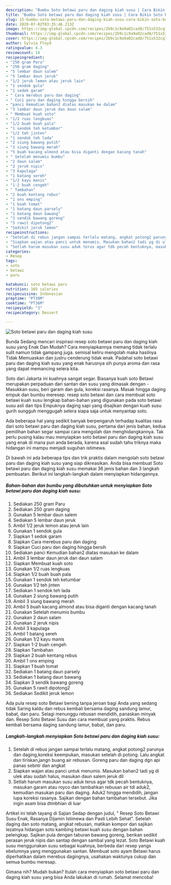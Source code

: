 ```yaml
---
description: "Bumbu Soto betawi paru dan daging kiah susu | Cara Bikin Soto betawi paru dan daging kiah susu Yang Lezat Sekali"
title: "Bumbu Soto betawi paru dan daging kiah susu | Cara Bikin Soto betawi paru dan daging kiah susu Yang Lezat Sekali"
slug: 15-bumbu-soto-betawi-paru-dan-daging-kiah-susu-cara-bikin-soto-betawi-paru-dan-daging-kiah-susu-yang-lezat-sekali
date: 2020-07-02T03:35:46.213Z
image: https://img-global.cpcdn.com/recipes/2b9c1c9a9a02cad8/751x532cq70/soto-betawi-paru-dan-daging-kiah-susu-foto-resep-utama.jpg
thumbnail: https://img-global.cpcdn.com/recipes/2b9c1c9a9a02cad8/751x532cq70/soto-betawi-paru-dan-daging-kiah-susu-foto-resep-utama.jpg
cover: https://img-global.cpcdn.com/recipes/2b9c1c9a9a02cad8/751x532cq70/soto-betawi-paru-dan-daging-kiah-susu-foto-resep-utama.jpg
author: Sylvia Floyd
ratingvalue: 4.3
reviewcount: 14
recipeingredient:
- "250 gram Paru"
- "250 gram daging"
- "5 lembar daun salem"
- "5 lembar daun jeruk"
- "1/2 jeruk lemon atau jeruk lain"
- "1 sendok gula"
- "1 sedok garam"
- " Cara merebus paru dan daging"
- " Cuci paru dan daging hingga bersih"
- "panci Kemudian bahan2 diatas masukan ke dalam"
- "3 lembar daun jeruk dan daun salam"
- " Membuat kuah soto"
- "1/2 ruas lengkuas"
- "1/2 buah buah pala"
- "1 sendok teh ketumbar"
- "1/2 teh jinten"
- "1 sendok teh lada"
- "2 siung bawang putih"
- "3 siung bawang merah"
- "5 buah kacang almond atau bisa diganti dengan kacang tanah"
- " Setelah menumis bumbu"
- "2 daun salam"
- "2 jeruk nipis"
- "3 kapulaga"
- "1 batang sereh"
- "1/2 kayu manis"
- "1-2 buah cengeh"
- " Tambahan"
- "2 buah kentang rebus"
- "1 ons emping"
- "1 buah tomat"
- "1 batang daun parsely"
- "1 batang daun bawang"
- "3 sendik bawang goreng"
- "5 rawit dipotong2"
- "Sedikit jeruk lemon"
recipeinstructions:
- "Setelah di rebus jangan sampai terlalu matang, angkat potong2 parunya dan daging,koreksi keempukan, masukan setelah di potong. Lalu angkat dan tiriskan,jangn buang air rebusan. Goreng paru dan daging dgn api panas sebntr dan angkat"
- "Siapkan wajan atau panci untuk menumis. Masukan bahan2 tadi yg di ulek atau sudah halus, masukan daun salem jeruk dll"
- "Setlah harum masukan susu aduk terus agar tdk pecah bentuknya, masukan garam atau royco dan tambahkan rebusan air tdi aduk2, kemudian masukan paru dan daging. Aduk2 hingga mendidih, jangan lupa koreksi rasanya. Sajikan dengan bahan tambahan tersebut. Jika ingin asam bisa dtmbhian di luar"
categories:
- Resep
tags:
- soto
- betawi
- paru

katakunci: soto betawi paru 
nutrition: 165 calories
recipecuisine: Indonesian
preptime: "PT38M"
cooktime: "PT36M"
recipeyield: "3"
recipecategory: Dessert

---
```



![Soto betawi paru dan daging kiah susu](https://img-global.cpcdn.com/recipes/2b9c1c9a9a02cad8/751x532cq70/soto-betawi-paru-dan-daging-kiah-susu-foto-resep-utama.jpg)

Bunda Sedang mencari inspirasi resep soto betawi paru dan daging kiah susu yang Enak Dan Mudah? Cara menyiapkannya memang tidak terlalu sulit namun tidak gampang juga. semisal keliru mengolah maka hasilnya Tidak Memuaskan dan justru cenderung tidak enak. Padahal soto betawi paru dan daging kiah susu yang enak harusnya sih punya aroma dan rasa yang dapat memancing selera kita.

Soto dari Jakarta ini kuahnya sangat segar. Biasanya kuah soto Betawi merupakan perpaduan dari santan dan susu yang dimasak dengan - Masukkan susu, beri garam dan gula, koreksi rasanya. Masak hingga daging empuk dan bumbu meresep. resep soto betawi dan cara membuat soto betawi kuah susu lengkap bahan-bahan yang digunakan pada soto betawi susu asli dan tips Empuknya daging sapi yang disajikan dengan kuah susu gurih sungguh menggugah selera siapa saja untuk menyantap soto.

Ada beberapa hal yang sedikit banyak berpengaruh terhadap kualitas rasa dari soto betawi paru dan daging kiah susu, pertama dari jenis bahan, kedua pemilihan bahan segar sampai cara mengolah dan menghidangkannya. Tak perlu pusing kalau mau menyiapkan soto betawi paru dan daging kiah susu yang enak di mana pun anda berada, karena asal sudah tahu triknya maka hidangan ini mampu menjadi suguhan istimewa.


Di bawah ini ada beberapa tips dan trik praktis dalam mengolah soto betawi paru dan daging kiah susu yang siap dikreasikan. Anda bisa membuat Soto betawi paru dan daging kiah susu memakai 36 jenis bahan dan 3 langkah pembuatan. Berikut ini langkah-langkah dalam menyiapkan hidangannya.

<!--inarticleads1-->

##### Bahan-bahan dan bumbu yang dibutuhkan untuk menyiapkan Soto betawi paru dan daging kiah susu:

1. Sediakan 250 gram Paru
1. Sediakan 250 gram daging
1. Gunakan 5 lembar daun salem
1. Sediakan 5 lembar daun jeruk
1. Ambil 1/2 jeruk lemon atau jeruk lain
1. Gunakan 1 sendok gula
1. Siapkan 1 sedok garam
1. Siapkan  Cara merebus paru dan daging
1. Siapkan  Cuci paru dan daging hingga bersih
1. Sediakan panci Kemudian bahan2 diatas masukan ke dalam
1. Ambil 3 lembar daun jeruk dan daun salam
1. Siapkan  Membuat kuah soto
1. Gunakan 1/2 ruas lengkuas
1. Siapkan 1/2 buah buah pala
1. Gunakan 1 sendok teh ketumbar
1. Gunakan 1/2 teh jinten
1. Sediakan 1 sendok teh lada
1. Gunakan 2 siung bawang putih
1. Ambil 3 siung bawang merah
1. Ambil 5 buah kacang almond atau bisa diganti dengan kacang tanah
1. Gunakan  Setelah menumis bumbu
1. Gunakan 2 daun salam
1. Gunakan 2 jeruk nipis
1. Ambil 3 kapulaga
1. Ambil 1 batang sereh
1. Gunakan 1/2 kayu manis
1. Siapkan 1-2 buah cengeh
1. Siapkan  Tambahan
1. Siapkan 2 buah kentang rebus
1. Ambil 1 ons emping
1. Siapkan 1 buah tomat
1. Sediakan 1 batang daun parsely
1. Sediakan 1 batang daun bawang
1. Siapkan 3 sendik bawang goreng
1. Gunakan 5 rawit dipotong2
1. Sediakan Sedikit jeruk lemon


Ada pula resep soto Betawi bening tanpa jeroan bagi Anda yang sedang tidak Saring kaldu dan rebus kembali bersama daging sandung lamur, babat, dan paru. Selagi menunggu rebusan mendidih, panaskan minyak dan. Resep Soto Betawi Susu dan cara membuat yang praktis. Rebus kembali bersama daging sandung lamur, babat, dan paru. 

<!--inarticleads2-->

##### Langkah-langkah menyiapkan Soto betawi paru dan daging kiah susu:

1. Setelah di rebus jangan sampai terlalu matang, angkat potong2 parunya dan daging,koreksi keempukan, masukan setelah di potong. Lalu angkat dan tiriskan,jangn buang air rebusan. Goreng paru dan daging dgn api panas sebntr dan angkat
1. Siapkan wajan atau panci untuk menumis. Masukan bahan2 tadi yg di ulek atau sudah halus, masukan daun salem jeruk dll
1. Setlah harum masukan susu aduk terus agar tdk pecah bentuknya, masukan garam atau royco dan tambahkan rebusan air tdi aduk2, kemudian masukan paru dan daging. Aduk2 hingga mendidih, jangan lupa koreksi rasanya. Sajikan dengan bahan tambahan tersebut. Jika ingin asam bisa dtmbhian di luar


Artikel ini telah tayang di Sajian Sedap dengan judul, &#34; Resep Soto Betawi Susu Enak, Rasanya Dijamin Istimewa dan Pasti Lebih Sehat&#34;. Setelah daging dan soto matang, angkat rebusan, matikan kompor dan sajikan lezatnya hidangan soto kambing betawi kuah susu dengan bahan pelengkap. Sajikan pula dengan taburan bawang goreng, berikan sedikit perasan jeruk nipis dan santap dengan sambal yang lezat. Soto Betawi kuah susu menggunakan susu sebagai kuahnya, berbeda dari resep yangs ebelumnya yang menggunakan santan. Membuat soto ayam Betawi harus diperhatikan dalam merebus dagingnya, usahakan waktunya cukup dan semua bumbu meresap. 

Gimana nih? Mudah bukan? Itulah cara menyiapkan soto betawi paru dan daging kiah susu yang bisa Anda lakukan di rumah. Selamat mencoba!
